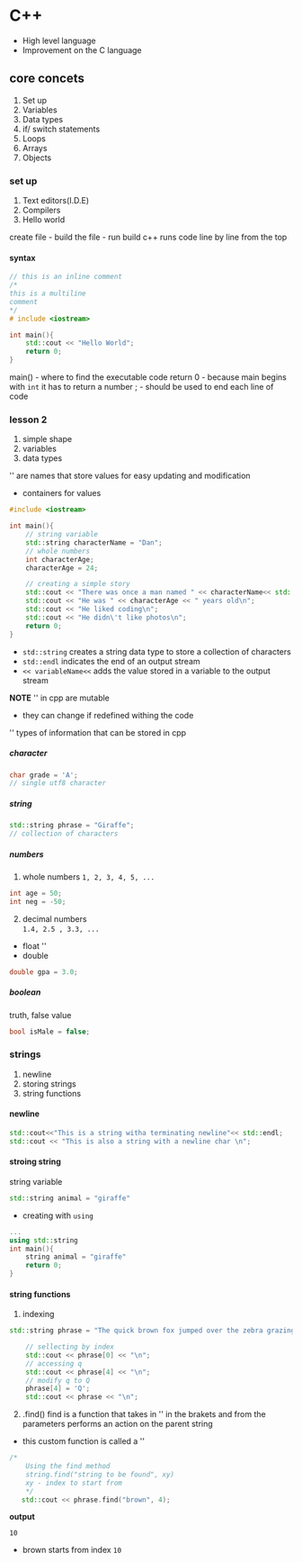 # C++
- High level language 
- Improvement on the C language 

## core concets 
1. Set up
2. Variables 
3. Data types
4. if/ switch statements 
5. Loops 
6. Arrays
7. Objects

### set up 
1. Text editors(I.D.E)
2. Compilers
3. Hello world

create file - build the file - run build 
c++ runs code line by line from the top 

#### syntax
```c++
// this is an inline comment 
/*
this is a multiline
comment
*/
# include <iostream>

int main(){
    std::cout << "Hello World";
    return 0;
}
```
main() - where to find the executable code
return 0 - because main begins with ```int``` it has to return a number 
; - should be used to end each line of code

### lesson 2 
1. simple shape 
2. variables 
3. data types

'<Variables>' are names that store values for easy updating and modification
- containers for values 
```cpp
#include <iostream>

int main(){
    // string variable 
    std::string characterName = "Dan";
    // whole numbers 
    int characterAge;
    characterAge = 24;

    // creating a simple story
    std::cout << "There was once a man named " << characterName<< std::endl;
    std::cout << "He was " << characterAge << " years old\n";
    std::cout << "He liked coding\n";
    std::cout << "He didn\'t like photos\n";
    return 0;
}
```
- ``std::string`` creates a string data type to store a collection of characters
- ``std::endl`` indicates the end of an output stream
- ``<< variableName<<`` adds the value stored in a variable to the output stream

**NOTE** '<strings>' in cpp are mutable 
- they can change if redefined withing the code 


'<Data type>' types of information that can be stored in cpp

##### character
```cpp
char grade = 'A';
// single utf8 character
``` 
##### string 
```cpp
std::string phrase = "Giraffe";
// collection of characters
```
##### numbers 
1. whole numbers 
```1, 2, 3, 4, 5, ...```
```cpp
int age = 50;
int neg = -50;
```
2. decimal numbers  
```1.4, 2.5 , 3.3, ...```
- float '<not commonly used>'
- double 
```cpp
double gpa = 3.0;
```

##### boolean 
truth, false value 
```cpp
bool isMale = false;
```

### strings 
1. newline 
2. storing strings 
3. string functions 

#### newline
```cpp 
std::cout<<"This is a string witha terminating newline"<< std::endl;
std::cout << "This is also a string with a newline char \n";
```
#### stroing string 
string variable 
```cpp
std::string animal = "giraffe"
```
- creating with ```using```
```cpp
...
using std::string 
int main(){
    string animal = "giraffe"
    return 0;
}
```
#### string functions 
1. indexing 
```cpp
std::string phrase = "The quick brown fox jumped over the zebra grazing";

    // sellecting by index
    std::cout << phrase[0] << "\n";
    // accessing q
    std::cout << phrase[4] << "\n";
    // modify q to Q
    phrase[4] = 'Q';
    std::cout << phrase << "\n";
```
2. .find()
find is a function that takes in '<parameters>' in the brakets and from the parameters performs an action on the parent string 
- this custom function is called a '<method>'
```cpp
/*
    Using the find method 
    string.find("string to be found", xy)
    xy - index to start from
    */
   std::cout << phrase.find("brown", 4);
```
**output**
```
10
```
- brown starts from index ``10``
